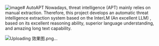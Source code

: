 ![image](https://github.com/Mmurphyy/AutoATP/assets/150425342/bc19eacb-ce31-427e-bc58-5199dc5712ee)# AutoAPT
Nowadays, threat intelligence (APT) mainly relies on manual extraction. Therefore, this project develops an automatic threat intelligence extraction system based on the InterLM (An excellent LLM) , based on its excellent reasoning ability, superior language understanding, and amazing long text capability.

![Uploading 效果图.png…]()
